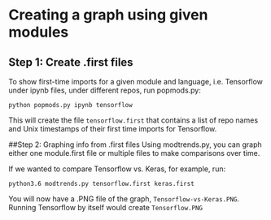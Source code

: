 # Creating a graph using given modules

## Step 1: Create .first files
To show first-time imports for a given module and language, i.e. Tensorflow under ipynb files, under different repos, run popmods.py:
```
python popmods.py ipynb tensorflow
```
This will create the file `tensorflow.first` that contains a list of repo names and Unix timestamps of their first time imports for Tensorflow.

##Step 2: Graphing info from .first files
Using modtrends.py, you can graph either one module.first file or multiple files to make comparisons over time. 

If we wanted to compare Tensorflow vs. Keras, for example, run:
```
python3.6 modtrends.py tensorflow.first keras.first
```
You will now have a .PNG file of the graph, `Tensorflow-vs-Keras.PNG`. Running Tensorflow by itself would create `Tensorflow.PNG`
